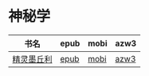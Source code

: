 # 神秘学

| 书名 | epub | mobi | azw3 |
| --- | --- | --- | --- |
| [精灵墨丘利](http://ct.dalanmei.com/f/31084289-572112272-411c53) | [epub](http://ct.dalanmei.com/f/31084289-572112272-411c53) | [mobi](http://ct.dalanmei.com/f/31084289-571724241-216bd9) | [azw3](http://ct.dalanmei.com/f/31084289-572116163-f0c7f8) |
